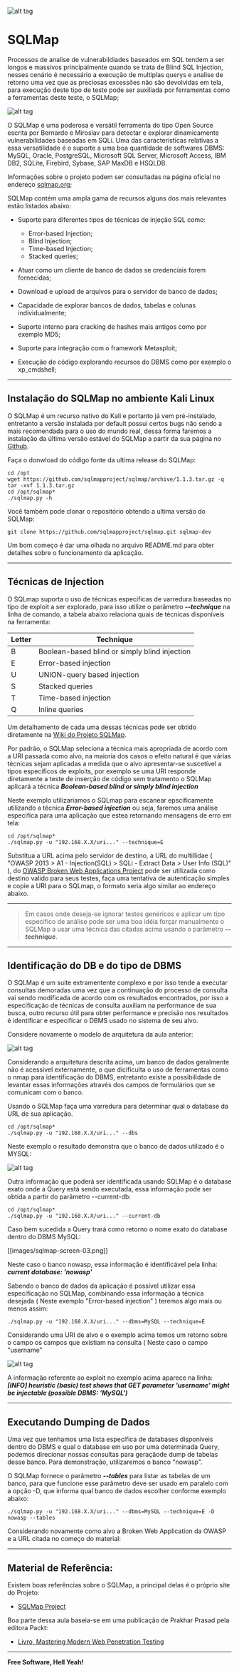 <!--
[[images/sqlmap-logo.png]]
-->
![alt tag](https://raw.githubusercontent.com/wiki/fiap2tin/Sec/images/sqlmap-logo.png)

# SQLMap

Processos de analise de vulnerabildiades baseados em SQL tendem a ser longos e massivos principalmente quando se trata de Blind SQL Injection, nesses cenário é necessário a execução de multiplas querys e analise de retorno uma vez que as preciosas excessões não são devolvidas em tela, para execução deste tipo de teste pode ser auxiliada por ferramentas como a ferramentas deste teste, o SQLMap;

<!--
[[images/sqlmap-screen-00.png]]
-->
![alt tag](https://raw.githubusercontent.com/wiki/fiap2tin/Sec/images/sqlmap-screen-00.png)

O SQLMap é uma poderosa e versátil ferramenta do tipo Open Source escrita por Bernardo e Miroslav para detectar e explorar dinamicamente vulnerabilidades baseadas em SQLi. Uma das caracteristicas relativas a essa versatilidade é o suporte a uma boa quantidade de softwares DBMS: MySQL, Oracle, PostgreSQL, Microsoft SQL Server, Microsoft Access, IBM DB2, SQLite, Firebird, Sybase, SAP MaxDB e HSQLDB.

Informações sobre o projeto podem ser consultadas na página oficial no endereço [sqlmap.org](http://sqlmap.org/);

SQLMap contém uma ampla gama de recursos alguns dos mais relevantes estão listados abaixo:

- Suporte para diferentes tipos de técnicas de injeção SQL como:

    - Error-based Injection;
    - Blind Injection;
    - Time-based Injection;
    - Stacked queries;

- Atuar como um cliente de banco de dados se credenciais forem fornecidas;
- Download e upload de arquivos para o servidor de banco de dados;
- Capacidade de explorar bancos de dados, tabelas e colunas individualmente;
- Suporte interno para cracking de hashes mais antigos como por exemplo MD5;
- Suporte para integração com o framework Metasploit;
- Execução de código explorando recursos do DBMS como por exemplo o xp_cmdshell;

---

## Instalação do SQLMap no ambiente Kali Linux

O SQLMap é um recurso nativo do Kali e portanto já vem pré-instalado, entretanto a versão instalada por default possui certos bugs não sendo a mais recomendada para o uso do mundo real, dessa forma faremos a instalação da última versão estável do SQLMap a partir da sua página no [Github](https://github.com/sqlmapproject/sqlmap/releases).

Faça o donwload do código fonte da ultima release do SQLMap:

```
cd /opt
wget https://github.com/sqlmapproject/sqlmap/archive/1.1.3.tar.gz -q
tar -xvf 1.1.3.tar.gz
cd /opt/sqlmap*
./sqlmap.py -h
```

Você também pode clonar o repositório obtendo a ultima versão do SQLMap:

```
git clone https://github.com/sqlmapproject/sqlmap.git sqlmap-dev
```

Um bom começo é dar uma olhada no arquivo README.md para obter detalhes sobre o funcionamento da aplicação.

---

## Técnicas de Injection

O SQLmap suporta o uso de técnicas especificas de varredura baseadas no tipo de exploit a ser explorado, para isso utilize o parâmetro ***--technique*** na linha de comando, a tabela abaixo relaciona quais de técnicas disponíveis na ferramenta:

| Letter | Technique |
|---|---|
| B | Boolean-based blind or simply blind injection |
| E | Error-based injection |
| U | UNION-query based injection |
| S | Stacked queries |
| T | Time-based injection |
| Q | Inline queries |

Um detalhamento de cada uma dessas técnicas pode ser obtido diretamente na [Wiki do Projeto SQLMap](https://github.com/sqlmapproject/sqlmap/wiki/Techniques).

Por padrão, o SQLMap seleciona a técnica mais apropriada de acordo com a URI passada como alvo, na maioria dos casos o efeito natural é que várias técnicas sejam aplicadas a medida que o alvo apresentar-se suscetível a tipos específicos de exploits, por exemplo se uma URI responde diretamente a teste de inserção de código sem tratamento o SQLMap aplicará a técnica ***Boolean-based blind or simply blind injection***

Neste exemplo utilizariamos o SQLmap para escanear epscificamente utilizando a técnica ***Error-based injection*** ou seja, faremos uma análise especifica para uma aplicação que estea retornando mensagens de erro em tela:

```
cd /opt/sqlmap*
./sqlmap.py -u "192.168.X.X/uri..." --technique=E
```

Substitua a URL acima pelo servidor de destino, a URL do multillidae ( "OWASP 2013 > A1 - Injection(SQL) > SQLi - Extract Data > User Info (SQL)" ), do [OWASP Broken Web Applications Project](https://www.owasp.org/index.php/OWASP_Broken_Web_Applications_Project) pode ser utilizada como destino valido para seus testes, faça uma tentativa de autenticação simples e copie a URI para o SQLmap, o formato seria algo similar ao endereço abaixo.

*** ***

> Em casos onde deseja-se ignorar testes genéricos e aplicar um tipo especifico de análise pode ser uma boa idéia forçar manualmente o SQLMap a usar uma técnica das citadas acima usando o parâmetro ***--technique***.

---

## Identificação do DB e do tipo de DBMS

O SQLMap é um suite extramentente complexo e por isso tende a executar consultas demoradas uma vez que a continuação do processo de consulta vai sendo modificada de acordo com os resultados encontrados, por isso a especificação de técnicas de consulta auxiliam na performance de sua busca, outro recurso útil para obter performance e precisão nos resultados é identificar e especificar o DBMS usado no sistema de seu alvo.

Considere novamente o modelo de arquitetura da aula anterior:

<!--
[[images/app-architecture.png]]
-->
![alt tag](https://raw.githubusercontent.com/wiki/fiap2tin/Sec/images/app-architecture.png)

Considerando a arquitetura descrita acima, um banco de dados geralmente não é acessível externamente, o que dicificulta o uso de ferramentas como o nmap para identificação do DBMS, entretanto existe a possibilidade de levantar essas informações através dos campos de formulários que se comunicam com o banco.

Usando o SQLMap faça uma varredura para determinar qual o database da URL de sua aplicação.

```
cd /opt/sqlmap*
./sqlmap.py -u "192.168.X.X/uri..." --dbs
```

Neste exemplo o resultado demonstra que o banco de dados utilizado é o MYSQL:

<!--
[[images/sqlmap-screen-01.png]]
-->
![alt tag](https://raw.githubusercontent.com/wiki/fiap2tin/Sec/images/sqlmap-screen-01.png)

Outra informação que poderá ser identificada usando SQLMap é o database exato onde a Query está sendo executada, essa informação pode ser obtida a partir do parâmetro --current-db:

```
cd /opt/sqlmap*
./sqlmap.py -u "192.168.X.X/uri..." --current-db
```

Caso bem sucedida a Query trará como retorno o nome exato do database dentro do DBMS MySQL:

[[images/sqlmap-screen-03.png]]

Neste caso o banco nowasp, essa informação é identificável pela linha: ***current database:   'nowasp'***


Sabendo o banco de dados da aplicação é possível utilizar essa especificação no SQLMap, combinando essa informação a técnica desejada ( Neste exemplo "Error-based injection" ) teremos algo mais ou menos assim:

```
./sqlmap.py -u "192.168.X.X/uri..." --dbms=MySQL --technique=E  
```

Considerando uma URI de alvo e o exemplo acima temos um retorno sobre o campo os campos que existiam na consulta ( Neste caso o campo "username"

<!--
[[images/sqlmap-screen-02.png]]
-->
![alt tag](https://raw.githubusercontent.com/wiki/fiap2tin/Sec/images/sqlmap-screen-02.png)

A informação referente ao exploit no exemplo acima aparece na linha: ***[INFO] heuristic (basic) test shows that GET parameter 'username' might be injectable (possible DBMS: 'MySQL')*** 

---

## Executando Dumping de Dados

Uma vez que tenhamos uma lista específica de databases disponíveis dentro do DBMS e qual o database em uso por uma determinada Query, podemos direcionar nossas consultas para geraçãode dump de tabelas desse banco. Para demonstração, utilizaremos o banco "nowasp".

O SQLMap fornece o parâmetro ***--tables*** para listar as tabelas de um banco, para que funcione esse parâmetro deve ser usado em paralelo com a opção -D, que informa qual banco de dados escolher conforme exemplo abaixo:

```
./sqlmap.py -u "192.168.X.X/uri..." --dbms=MySQL --technique=E -D nowasp --tables 
```

Considerando novamente como alvo a Broken Web Application da OWASP e a URL citada no começo do material:

---

## Material de Referência:

Existem boas referências sobre o SQLMap, a principal delas é o próprio site do Projeto:

* [SQLMap Project](http://sqlmap.org/)

Boa parte dessa aula baseia-se em uma publicação de Prakhar Prasad pela editora Packt:

* [Livro, Mastering Modern Web Penetration Testing](https://www.packtpub.com/networking-and-servers/mastering-modern-web-penetration-testing)

----

**Free Software, Hell Yeah!**
